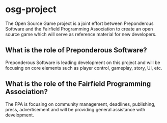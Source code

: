 # osg-project
The Open Source Game project is a joint effort between Preponderous Software and the Fairfield Programming Association to create an open source game which will serve as reference material for new developers.

## What is the role of Preponderous Software?
Preponderous Software is leading development on this project and will be focusing on core elements such as player control, gameplay, story, UI, etc.

## What is the role of the Fairfield Programming Association?
The FPA is focusing on community management, deadlines, publishing, press, advertisement and will be providing general assistance with development.
